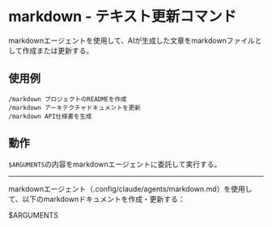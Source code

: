 # markdown - テキスト更新コマンド

markdownエージェントを使用して、AIが生成した文章をmarkdownファイルとして作成または更新する。

## 使用例

```
/markdown プロジェクトのREADMEを作成
/markdown アーキテクチャドキュメントを更新
/markdown API仕様書を生成
```

## 動作

`$ARGUMENTS`の内容をmarkdownエージェントに委託して実行する。

---

markdownエージェント（.config/claude/agents/markdown.md）を使用して、以下のmarkdownドキュメントを作成・更新する：

$ARGUMENTS

